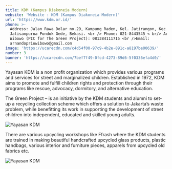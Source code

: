 ```yaml
---
title: KDM (Kampus Diakoneia Modern)
website: 'Website : KDM (Kampus Diakoneia Modern)'
url: 'https://www.kdm.or.id/'
phone: >-
  Address: Jalan Rawa Dolar no.29, Kampung Raden, Kel. Jatirangon, Kec.
  Jatisampurna Pondok Gede, Bekasi. <br /> Phone: 021-8443545 < br/> ArNando P.
  Wibowo (PIC for The Green Project): 081384111715 <br />Email:
  arnandopriowibowo@gmail.com
image: 'https://ucarecdn.com/c4d54f00-97c9-4b2e-891c-a8197be00639/'
number: 3
banner: 'https://ucarecdn.com/7bef7f49-0fcd-4273-89d6-5f0336efa4d0/'
---
```

Yayasan KDM is a non profit organization which provides various programs and services for street and marginalized children. Established in 1972, KDM aims to promote and fulfill children rights and protection through their programs like rescue, advocacy, dormitory, and alternative education.

The Green Project – is an initiative by the KDM students and alumni to set-up a recycling collection scheme which offers a solution to Jakarta’s waste problem, while benefitting its work in supporting the development of street children into independent, educated and skilled young adults.

![Yayasan KDM](https://ucarecdn.com/54e81297-cf05-44df-a8f5-0a9637ced718/ "Yayasan KDM")

There are various upcycling workshops like Ffrash where the KDM students are trained in making beautiful handcrafted upcycled glass products, plastic handbags, various interior and furniture pieces, apparels from upcycled old fabrics etc.

![Yayasan KDM](https://ucarecdn.com/9770efa8-e054-43bc-9b04-9afb5d64df9c/ "Yayasan KDM")
